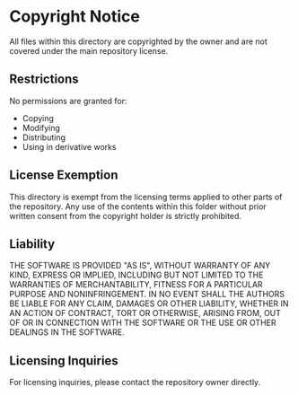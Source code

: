 # Copyright Notice

All files within this directory are copyrighted by the owner and are not covered under the main repository license.

## Restrictions

No permissions are granted for:
- Copying
- Modifying
- Distributing
- Using in derivative works

## License Exemption

This directory is exempt from the licensing terms applied to other parts of the repository. Any use of the contents within this folder without prior written consent from the copyright holder is strictly prohibited.

## Liability

THE SOFTWARE IS PROVIDED "AS IS", WITHOUT WARRANTY OF ANY KIND, EXPRESS OR IMPLIED, INCLUDING BUT NOT LIMITED TO THE WARRANTIES OF MERCHANTABILITY, FITNESS FOR A PARTICULAR PURPOSE AND NONINFRINGEMENT. IN NO EVENT SHALL THE AUTHORS BE LIABLE FOR ANY CLAIM, DAMAGES OR OTHER LIABILITY, WHETHER IN AN ACTION OF CONTRACT, TORT OR OTHERWISE, ARISING FROM, OUT OF OR IN CONNECTION WITH THE SOFTWARE OR THE USE OR OTHER DEALINGS IN THE SOFTWARE.

## Licensing Inquiries

For licensing inquiries, please contact the repository owner directly.
